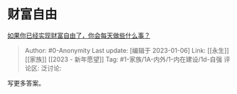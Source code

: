 # 财富自由
[如果你已经实现财富自由了，你会每天做些什么事？](https://www.zhihu.com/question/453693409/answer/2831596298)

> Author: #0-Anonymity
> Last update: [编辑于 2023-01-06]
> Link: [[永生]] [[家族]] [[2023 - 新年愿望]]
> Tag: #1-家族/1A-内外/1-内在建设/1d-自强
> 评论区:
> 泛讨论:

写更多答案。
